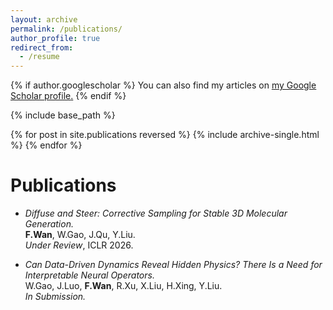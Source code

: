 ```yaml
---
layout: archive
permalink: /publications/
author_profile: true
redirect_from:
  - /resume
---
```


{% if author.googlescholar %}
  You can also find my articles on <u><a href="{{author.googlescholar}}">my Google Scholar profile</a>.</u>
{% endif %}

{% include base_path %}

{% for post in site.publications reversed %}
  {% include archive-single.html %}
{% endfor %}

Publications
======
- *Diffuse and Steer: Corrective Sampling for Stable 3D Molecular Generation.*  
  **F.Wan**, W.Gao, J.Qu, Y.Liu.  
  *Under Review*, ICLR 2026.

- *Can Data-Driven Dynamics Reveal Hidden Physics? There Is a Need for Interpretable Neural Operators.*  
  W.Gao, J.Luo, **F.Wan**, R.Xu, X.Liu, H.Xing, Y.Liu.  
  *In Submission.*
